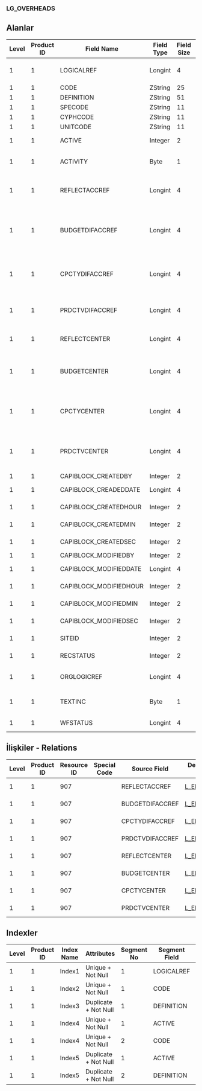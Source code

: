 ### LG_OVERHEADS

## Alanlar

**Level**|**Product ID**|**Field Name**|**Field Type**|**Field Size**|**Field Offset**|**Türkçe Açıklama**|**Expression**
-----|-----|-----|-----|-----|-----|-----|-----
1|1|LOGICALREF|Longint|4|0|Genel gider (çıkış) kartı log. Ref.|OverHead(OutGoings) Card Logical Reference
1|1|CODE|ZString|25|4|Kod|Code
1|1|DEFINITION|ZString|51|29|Açıklama|Description
1|1|SPECODE|ZString|11|80|Özel Kod|Aux. Code
1|1|CYPHCODE|ZString|11|91|Yetki Kodu|Auth. Code
1|1|UNITCODE|ZString|11|102|Birim kodu|Unit Code
1|1|ACTIVE|Integer|2|113|Kullanım durumu|Usage Status
1|1|ACTIVITY|Byte|1|115|Genel Gider Türü Aktivitesi|Is Overhead Type Activity
1|1|REFLECTACCREF|Longint|4|116|Yansıtılan Genel Muhasebe Hesabı Ref.|Reflected General Ledger Account Reference
1|1|BUDGETDIFACCREF|Longint|4|120|Bütçe Farkları Genel Muhasebe Hesabı Referansı|Budget Differences General Ledger Account Reference
1|1|CPCTYDIFACCREF|Longint|4|124|Kapasite Farkı Muhasebe Hesabı Referansı|Capacity Differences General Ledger Account Reference
1|1|PRDCTVDIFACCREF|Longint|4|128|Verimlilik Farkı Muhasebe Hesabı Ref.|Productivity Differences General Ledger Account Reference
1|1|REFLECTCENTER|Longint|4|132|Yansıtma masraf merkezi ref.|Reflection Overhead Pool Reference
1|1|BUDGETCENTER|Longint|4|136|Bütçe Farkları Masraf Merkezi Referansı|Budget Differences Overhead Pool Reference
1|1|CPCTYCENTER|Longint|4|140|Kapasite Farkı Masraf Merkezi Referansı|Capacity Differences Overhead Pool Reference
1|1|PRDCTVCENTER|Longint|4|144|Verimlilik Farkı Masraf Merkezi Ref.|Productivity Differences Overhead Pool Reference
1|1|CAPIBLOCK_CREATEDBY|Integer|2|148|Oluşturan|Created By
1|1|CAPIBLOCK_CREADEDDATE|Longint|4|150|Oluşturulma Tarihi|Created Date
1|1|CAPIBLOCK_CREATEDHOUR|Integer|2|154|Oluşturulma Saati|Created Hour
1|1|CAPIBLOCK_CREATEDMIN|Integer|2|156|Oluşturulma Dakikası|Created Minute
1|1|CAPIBLOCK_CREATEDSEC|Integer|2|158|Oluşturulma Saniyesi|Created Second
1|1|CAPIBLOCK_MODIFIEDBY|Integer|2|160|Değiştiren|Modified By
1|1|CAPIBLOCK_MODIFIEDDATE|Longint|4|162|Değiştirilme Tarihi|Modified Date
1|1|CAPIBLOCK_MODIFIEDHOUR|Integer|2|166|Değiştirilme Saati|Modified Hour
1|1|CAPIBLOCK_MODIFIEDMIN|Integer|2|168|Değiştirilme Dakikası|Modified Minute
1|1|CAPIBLOCK_MODIFIEDSEC|Integer|2|170|Değiştirilme Saniyesi|Modified Second
1|1|SITEID|Integer|2|172|Veri Merkezi|Data Processing Site
1|1|RECSTATUS|Integer|2|174|Kayıt Durumu|Record Status
1|1|ORGLOGICREF|Longint|4|176|Orijinal Kayıt Log. Ref.|Original Record Logical Reference
1|1|TEXTINC|Byte|1|180|Ayrıntılı Açıklama İçerir|Contains Detail Description
1|1|WFSTATUS|Longint|4|181|Kullanımda Değil|NOT IN USE

## İlişkiler - Relations
**Level**|**Product ID**|**Resource ID**|**Special Code**|**Source Field**|**Destination Table**|**Destination Field**|**Relation Type**|**Extra Condition**
-----|-----|-----|-----|-----|-----|-----|-----|-----
1|1|907||REFLECTACCREF|[L_EMUHACC](../L_EMUHACC "L_EMUHACC")|LOGICALREF|one-to-one|
1|1|907||BUDGETDIFACCREF|[L_EMUHACC](../L_EMUHACC "L_EMUHACC")|LOGICALREF|one-to-one|
1|1|907||CPCTYDIFACCREF|[L_EMUHACC](../L_EMUHACC "L_EMUHACC")|LOGICALREF|one-to-one|
1|1|907||PRDCTVDIFACCREF|[L_EMUHACC](../L_EMUHACC "L_EMUHACC")|LOGICALREF|one-to-one|
1|1|907||REFLECTCENTER|[L_EMCENTER](../L_EMCENTER "L_EMCENTER")|LOGICALREF|one-to-one|
1|1|907||BUDGETCENTER|[L_EMCENTER](../L_EMCENTER "L_EMCENTER")|LOGICALREF|one-to-one|
1|1|907||CPCTYCENTER|[L_EMCENTER](../L_EMCENTER "L_EMCENTER")|LOGICALREF|one-to-one|
1|1|907||PRDCTVCENTER|[L_EMCENTER](../L_EMCENTER "L_EMCENTER")|LOGICALREF|one-to-one|

## Indexler
**Level**|**Product ID**|**Index Name**|**Attributes**|**Segment No**|**Segment Field**|**Sense**
-----|-----|-----|-----|-----|-----|-----
1|1|Index1|Unique + Not Null|1|LOGICALREF|Ascending
1|1|Index2|Unique + Not Null|1|CODE|Ascending
1|1|Index3|Duplicate + Not Null|1|DEFINITION|Ascending
1|1|Index4|Unique + Not Null|1|ACTIVE|Ascending
1|1|Index4|Unique + Not Null|2|CODE|Ascending
1|1|Index5|Duplicate + Not Null|1|ACTIVE|Ascending
1|1|Index5|Duplicate + Not Null|2|DEFINITION|Ascending
